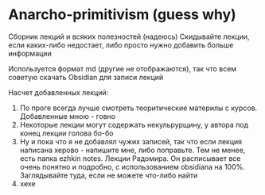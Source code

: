 # Anarcho-primitivism (guess why)
Сборник лекций и всяких полезностей (надеюсь) 
Скидывайте лекции, если каких-либо недостает, либо просто нужно добавить больше информации

Используется формат md (другие не отображаются), так что всем советую скачать Obsidian для записи лекций 

Насчет добавленных лекций:
1) По проге всегда лучше смотреть теоритические материлы с курсов. Добавленные мною - говно
2) Некоторые лекции могут содержать некульрурщину, у автора под конец лекции голова бо-бо
3) Ну и пока что я не добавлял чужих записей, так что если лекция написана херово - напишите мне, либо поправьте. Тем не менее, есть папка ezhkin notes. Лекции Радомира. Он расписывает все очень понятно и подробно, с использованием obsidiana на 100%. Заглядывайте туда, если не можете что-либо найти
5) хехе
